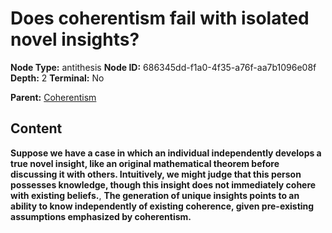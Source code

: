 # Does coherentism fail with isolated novel insights?

**Node Type:** antithesis
**Node ID:** 686345dd-f1a0-4f35-a76f-aa7b1096e08f
**Depth:** 2
**Terminal:** No

**Parent:** [Coherentism](coherentism.md)

## Content

**Suppose we have a case in which an individual independently develops a true novel insight, like an original mathematical theorem before discussing it with others. Intuitively, we might judge that this person possesses knowledge, though this insight does not immediately cohere with existing beliefs.**, **The generation of unique insights points to an ability to know independently of existing coherence, given pre-existing assumptions emphasized by coherentism.**
